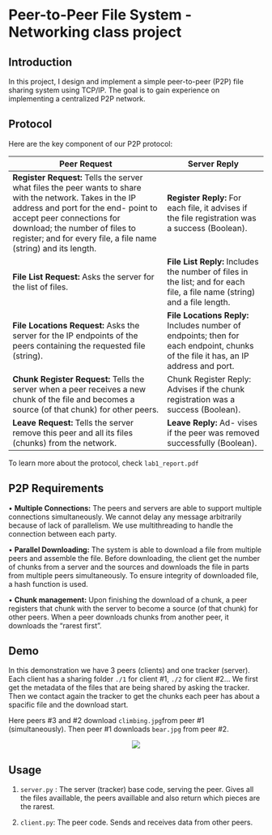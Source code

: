 # Peer-to-Peer File System - Networking class project

## Introduction
In this project, I design and implement a simple peer-to-peer (P2P) file sharing system using TCP/IP. The goal is to gain experience on implementing a centralized P2P network.


## Protocol
Here are the key component of our P2P protocol:

| Peer Request | Server Reply |
|--------------------------------------------------------------------------------------------------------------------------------------------------------------------------------------------------------------------------------------------------------------------------------------------------------------------|-----------------------------------------------------------------------------------------------------------------------------------------------------------|
| **Register Request:** Tells the server what files the peer wants to share with the network. Takes in the IP address and port for the end- point to accept peer connections for download; the number of files to register; and for every file, a file name (string) and its length. | **Register Reply:** For each file, it advises if the file registration was a success (Boolean). |
| **File List Request:** Asks the server for the list of files. | **File List Reply:** Includes the number of files in the list; and for each file, a file name (string) and a file length. |
| **File Locations Request:** Asks the server for the IP endpoints of the peers containing the requested file (string). | **File Locations Reply:** Includes number of endpoints; then for each endpoint, chunks of the file it has, an IP address and port. |
| **Chunk Register Request:** Tells the server when a peer receives a new chunk of the file and becomes a source (of that chunk) for other peers. | Chunk Register Reply: Advises if the chunk registration was a success (Boolean). |
| **Leave Request:** Tells the server remove this peer and all its files (chunks) from the network. | **Leave Reply:** Ad- vises if the peer was removed successfully (Boolean). |

To learn more about the protocol, check `lab1_report.pdf`

## P2P Requirements
• **Multiple Connections:** The peers and servers are able to support multiple connections simultaneously. We cannot delay any message arbitrarily because of lack of parallelism. We use multithreading to handle the connection between each party.

• **Parallel Downloading:** The system is able to download a file from multiple peers and assemble the file. Before downloading, the client get the number of chunks from a server and the sources and downloads the file in parts from multiple peers simultaneously. To ensure integrity of downloaded file, a hash function is used.

• **Chunk management:** Upon finishing the download of a chunk, a peer registers that chunk with the server to become a source (of that chunk) for other peers. When a peer downloads chunks from another peer, it downloads the “rarest first”.

## Demo

In this demonstration we have 3 peers (clients) and one tracker (server). Each client has a sharing folder `./1` for client #1, `./2` for client #2... We first get the metadata of the files that are being shared by asking the tracker. Then we contact again the tracker to get the chunks each peer has about a spacific file and the download start.

Here peers #3 and #2 download `climbing.jpg`from peer #1 (simultaneously). Then peer #1 downloads `bear.jpg` from peer #2.

<p align="center">
	<img src="./demo.gif" />
</p>

## Usage
1. `server.py` : The server (tracker) base code, serving the peer.
Gives all the files availlable, the peers availlable and also return which pieces are the rarest.

2. `client.py`: The peer code. Sends and receives data from other peers.
